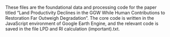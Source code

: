 These files are the foundational data and processing code for the paper titled “Land Productivity Declines in the GGW While Human Contributions to Restoration Far Outweigh Degradation”. The core code is written in the JavaScript environment of Google Earth Engine, and the relevant code is saved in the file LPD and RI calculation (important).txt.
